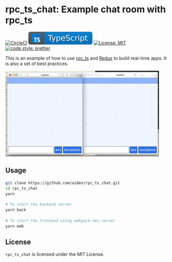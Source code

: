 # rpc_ts_chat: Example chat room with rpc_ts

[![CircleCI](https://circleci.com/gh/aiden/rpc_ts_chat/tree/master.svg?style=svg)](https://circleci.com/gh/aiden/rpc_ts_chat/tree/master) [![typescript](./docs/typescript.svg)](https://aleen42.github.io/badges/src/typescript.svg) [![License: MIT](https://img.shields.io/badge/License-MIT-yellow.svg)](https://opensource.org/licenses/MIT) [![code style: prettier](https://img.shields.io/badge/code_style-prettier-ff69b4.svg)](https://github.com/prettier/prettier)

This is an example of how to use [rpc_ts](https://github.com/aiden/rpc_ts) and [Redux](https://redux.js.org/) to build real-time apps. It is also a set of best practices.

[![Chat room](docs/rpc_ts_chat_demo.gif)](https://github.com/aiden/rpc_ts_chat)

## Usage

```bash
git clone https://github.com/aiden/rpc_ts_chat.git
cd rpc_ts_chat
yarn

# To start the backend server
yarn back

# To start the frontend using webpack-dev-server
yarn web
```

## License

`rpc_ts_chat` is licensed under the MIT License.
